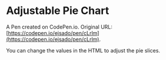 # Adjustable Pie Chart

A Pen created on CodePen.io. Original URL: [https://codepen.io/ejsado/pen/cLrlm](https://codepen.io/ejsado/pen/cLrlm).

You can change the values in the HTML to adjust the pie slices. 
